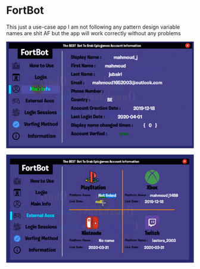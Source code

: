 # FortBot
This just a use-case app I am not following any pattern design variable names are shit AF
but the app will work correctly without any problems


![Screenshot](2.png)

![Screenshot](3.png)

